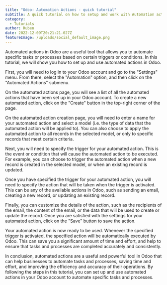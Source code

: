 ```yaml
---
title: "Odoo: Automation Actions - quick tutorial"
subtitle: A quick tutorial on how to setup and work with Automation action
category:
  - Tutorials
author: Ruben
date: 2022-12-09T20:21:21.027Z
featureImage: /uploads/social_default_image.png
---
```

Automated actions in Odoo are a useful tool that allows you to automate specific tasks or processes based on certain triggers or conditions. In this tutorial, we will show you how to set up and use automated actions in Odoo.

First, you will need to log in to your Odoo account and go to the "Settings" menu. From there, select the "Automation" option, and then click on the "Automated Actions" submenu.

On the automated actions page, you will see a list of all the automated actions that have been set up in your Odoo account. To create a new automated action, click on the "Create" button in the top-right corner of the page.

On the automated action creation page, you will need to enter a name for your automated action and select a model (i.e. the type of data that the automated action will be applied to). You can also choose to apply the automated action to all records in the selected model, or only to specific records that meet certain criteria.

Next, you will need to specify the trigger for your automated action. This is the event or condition that will cause the automated action to be executed. For example, you can choose to trigger the automated action when a new record is created in the selected model, or when an existing record is updated.

Once you have specified the trigger for your automated action, you will need to specify the action that will be taken when the trigger is activated. This can be any of the available actions in Odoo, such as sending an email, creating a new record, or updating an existing record.

Finally, you can customize the details of the action, such as the recipients of the email, the content of the email, or the data that will be used to create or update the record. Once you are satisfied with the settings for your automated action, click on the "Save" button to save the action.

Your automated action is now ready to be used. Whenever the specified trigger is activated, the specified action will be automatically executed by Odoo. This can save you a significant amount of time and effort, and help to ensure that tasks and processes are completed accurately and consistently.

In conclusion, automated actions are a useful and powerful tool in Odoo that can help businesses to automate tasks and processes, saving time and effort, and improving the efficiency and accuracy of their operations. By following the steps in this tutorial, you can set up and use automated actions in your Odoo account to automate specific tasks and processes.